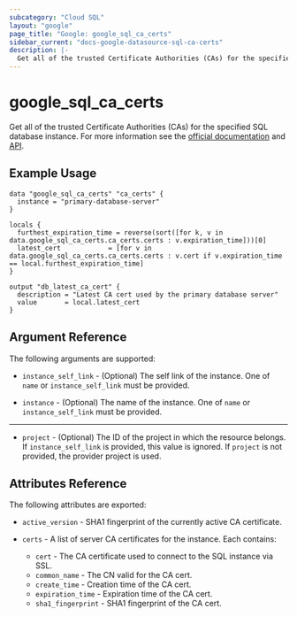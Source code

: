 ```yaml
---
subcategory: "Cloud SQL"
layout: "google"
page_title: "Google: google_sql_ca_certs"
sidebar_current: "docs-google-datasource-sql-ca-certs"
description: |-
  Get all of the trusted Certificate Authorities (CAs) for the specified SQL database instance.
---
```


# google\_sql\_ca\_certs

Get all of the trusted Certificate Authorities (CAs) for the specified SQL database instance. For more information see the
[official documentation](https://cloud.google.com/sql/)
and
[API](https://cloud.google.com/sql/docs/mysql/admin-api/rest/v1beta4/instances/listServerCas).


## Example Usage

```hcl
data "google_sql_ca_certs" "ca_certs" {
  instance = "primary-database-server"
}

locals {
  furthest_expiration_time = reverse(sort([for k, v in data.google_sql_ca_certs.ca_certs.certs : v.expiration_time]))[0]
  latest_cert            = [for v in data.google_sql_ca_certs.ca_certs.certs : v.cert if v.expiration_time == local.furthest_expiration_time]
}

output "db_latest_ca_cert" {
  description = "Latest CA cert used by the primary database server"
  value       = local.latest_cert
}
```

## Argument Reference

The following arguments are supported:

* `instance_self_link` - (Optional) The self link of the instance. One of `name` or `instance_self_link` must be provided.

* `instance` - (Optional) The name of the instance. One of `name` or `instance_self_link` must be provided.

---

* `project` - (Optional) The ID of the project in which the resource belongs.
    If `instance_self_link` is provided, this value is ignored.  If `project` is not provided, the provider project is used.

## Attributes Reference

The following attributes are exported:

* `active_version` - SHA1 fingerprint of the currently active CA certificate.

* `certs` - A list of server CA certificates for the instance. Each contains:
  * `cert` - The CA certificate used to connect to the SQL instance via SSL.
  * `common_name` - The CN valid for the CA cert.
  * `create_time` - Creation time of the CA cert.
  * `expiration_time` - Expiration time of the CA cert.
  * `sha1_fingerprint` - SHA1 fingerprint of the CA cert.
